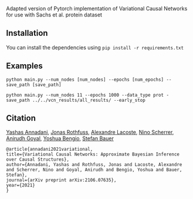 Adapted version of Pytorch implementation of Variational Causal Networks for use with Sachs et al. protein dataset

## Installation
You can install the dependencies using 
`pip install -r requirements.txt
`

## Examples

`python main.py --num_nodes [num_nodes] --epochs [num_epochs] --save_path [save_path]`

`python main.py --num_nodes 11 --epochs 1000 --data_type prot -save_path ../../vcn_results/all_results/ --early_stop`

## Citation

[Yashas Annadani](https://yashasannadani.com), [Jonas Rothfuss](https://las.inf.ethz.ch/people/jonas-rothfuss), [Alexandre Lacoste](https://ca.linkedin.com/in/alexandre-lacoste-4032465), [Nino Scherrer](https://ch.linkedin.com/in/ninoscherrer), [Anirudh Goyal](https://anirudh9119.github.io/), [Yoshua Bengio](https://mila.quebec/en/yoshua-bengio/), [Stefan Bauer](https://www.is.mpg.de/~sbauer)

	@article{annadani2021variational,
	title={Variational Causal Networks: Approximate Bayesian Inference over Causal Structures},
	author={Annadani, Yashas and Rothfuss, Jonas and Lacoste, Alexandre and Scherrer, Nino and Goyal, Anirudh and Bengio, Yoshua and Bauer, Stefan},
	journal={arXiv preprint arXiv:2106.07635},
	year={2021}
	}
	
 
